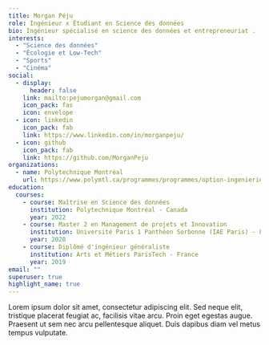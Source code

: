 ```yaml
---
title: Morgan Péju
role: Ingénieur x Étudiant en Science des données
bio: Ingénieur spécialisé en science des données et entrepreneuriat .
interests:
  - "Science des données"
  - "Écologie et Low-Tech"
  - "Sports"
  - "Cinéma"
social:
  - display:
      header: false
    link: mailto:pejumorgan@gmail.com
    icon_pack: fas
    icon: envelope
  - icon: linkedin
    icon_pack: fab
    link: https://www.linkedin.com/in/morganpeju/
  - icon: github
    icon_pack: fab
    link: https://github.com/MorganPeju
organizations:
  - name: Polytechnique Montréal
    url: https://www.polymtl.ca/programmes/programmes/option-ingenierie-et-analytique-des-donnees
education:
  courses:
    - course: Maîtrise en Science des données
      institution: Polytechnique Montréal - Canada
      year: 2022
    - course: Master 2 en Management de projets et Innovation
      institution: Université Paris 1 Panthéon Sorbonne (IAE Paris) - France
      year: 2020
    - course: Diplômé d'ingénieur généraliste
      institution: Arts et Métiers ParisTech - France
      year: 2019
email: ""
superuser: true
highlight_name: true
---
```

Lorem ipsum dolor sit amet, consectetur adipiscing elit. Sed neque elit, tristique placerat feugiat ac, facilisis vitae arcu. Proin eget egestas augue. Praesent ut sem nec arcu pellentesque aliquet. Duis dapibus diam vel metus tempus vulputate.
